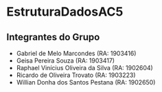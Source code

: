 # EstruturaDadosAC5

## Integrantes do Grupo
* Gabriel de Melo Marcondes (RA: 1903416)
* Geisa Pereira Souza (RA: 1903417)
* Raphael Vinícius Oliveira da Silva (RA: 1902604)
* Ricardo de Oliveira Trovato (RA: 1903223)
* Willian Donha dos Santos Pestana (RA: 1902650)
